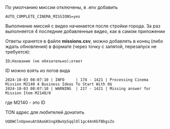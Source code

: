 По умолчанию миссии отключены, в .env добавить

`AUTO_COMPLETE_CINEMA_MISSIONS=yes
`

Выполнение миссий с видео начинается после стройки города. За раз выполняется 4 последние добавленные видео, как в самом приложении


Ответы хранятся в файле **missions.csv**, можно добавлять в конец (либо ждать обновления) в формате (через точку с запятой, перезапуск не требуется):

`ID;Название (не обязательно);ответ
`

ID можно взять из логов вида

```
2024-10-03 08:07:10 | INFO     | 174 - 1421 | Processing Cinema Mission M2140 4 Business Ideas To Start With 0$
2024-10-03 08:07:10 | WARNING  | 217 - 1421 | Missing answer for Mission Item M2140/0
```
где M2140 - это ID


TON адрес для любителей донатить

`UQDWClnOpeeuAtOAaGKSngXBwVp5qqlOl1gc44nKbTBbgsZo
`